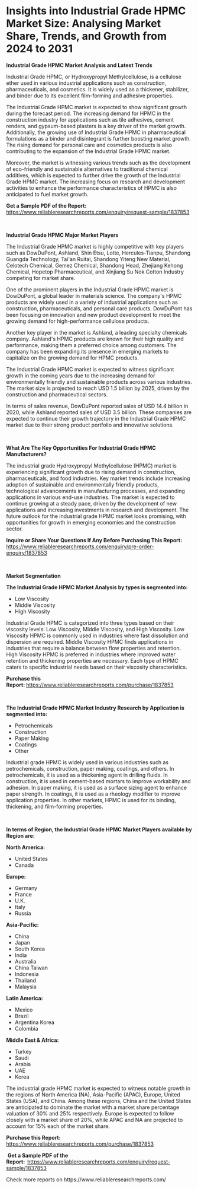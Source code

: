 <p><h1>Insights into Industrial Grade HPMC Market Size: Analysing Market Share, Trends, and Growth from 2024 to 2031</h1></p><p><strong>Industrial Grade HPMC Market Analysis and Latest Trends</strong></p>
<p><p>Industrial Grade HPMC, or Hydroxypropyl Methylcellulose, is a cellulose ether used in various industrial applications such as construction, pharmaceuticals, and cosmetics. It is widely used as a thickener, stabilizer, and binder due to its excellent film-forming and adhesive properties.</p><p>The Industrial Grade HPMC market is expected to show significant growth during the forecast period. The increasing demand for HPMC in the construction industry for applications such as tile adhesives, cement renders, and gypsum-based plasters is a key driver of the market growth. Additionally, the growing use of Industrial Grade HPMC in pharmaceutical formulations as a binder and disintegrant is further boosting market growth. The rising demand for personal care and cosmetics products is also contributing to the expansion of the Industrial Grade HPMC market.</p><p>Moreover, the market is witnessing various trends such as the development of eco-friendly and sustainable alternatives to traditional chemical additives, which is expected to further drive the growth of the Industrial Grade HPMC market. The increasing focus on research and development activities to enhance the performance characteristics of HPMC is also anticipated to fuel market growth.</p></p>
<p><strong>Get a Sample PDF of the Report:&nbsp;</strong> <a href="https://www.reliableresearchreports.com/enquiry/request-sample/1837853">https://www.reliableresearchreports.com/enquiry/request-sample/1837853</a></p>
<p>&nbsp;</p>
<p><strong>Industrial Grade HPMC Major Market Players</strong></p>
<p><p>The Industrial Grade HPMC market is highly competitive with key players such as DowDuPont, Ashland, Shin Etsu, Lotte, Hercules-Tianpu, Shandong Guangda Technology, Tai'an Ruitai, Shandong Yiteng New Material, Celotech Chemical, Gemez Chemical, Shandong Head, Zhejiang Kehong Chemical, Hopetop Pharmaceutical, and Xinjiang Su Nok Cotton Industry competing for market share.</p><p>One of the prominent players in the Industrial Grade HPMC market is DowDuPont, a global leader in materials science. The company's HPMC products are widely used in a variety of industrial applications such as construction, pharmaceuticals, and personal care products. DowDuPont has been focusing on innovation and new product development to meet the growing demand for high-performance cellulose products.</p><p>Another key player in the market is Ashland, a leading specialty chemicals company. Ashland's HPMC products are known for their high quality and performance, making them a preferred choice among customers. The company has been expanding its presence in emerging markets to capitalize on the growing demand for HPMC products.</p><p>The Industrial Grade HPMC market is expected to witness significant growth in the coming years due to the increasing demand for environmentally friendly and sustainable products across various industries. The market size is projected to reach USD 1.5 billion by 2025, driven by the construction and pharmaceutical sectors.</p><p>In terms of sales revenue, DowDuPont reported sales of USD 14.4 billion in 2020, while Ashland reported sales of USD 3.5 billion. These companies are expected to continue their growth trajectory in the Industrial Grade HPMC market due to their strong product portfolio and innovative solutions.</p></p>
<p>&nbsp;</p>
<p><strong>What Are The Key Opportunities For Industrial Grade HPMC Manufacturers?</strong></p>
<p><p>The industrial grade Hydroxypropyl Methylcellulose (HPMC) market is experiencing significant growth due to rising demand in construction, pharmaceuticals, and food industries. Key market trends include increasing adoption of sustainable and environmentally friendly products, technological advancements in manufacturing processes, and expanding applications in various end-use industries. The market is expected to continue growing at a steady pace, driven by the development of new applications and increasing investments in research and development. The future outlook for the industrial grade HPMC market looks promising, with opportunities for growth in emerging economies and the construction sector.</p></p>
<p><strong>Inquire or Share Your Questions If Any Before Purchasing This Report:</strong> <a href="https://www.reliableresearchreports.com/enquiry/pre-order-enquiry/1837853">https://www.reliableresearchreports.com/enquiry/pre-order-enquiry/1837853</a></p>
<p>&nbsp;</p>
<p><strong>Market Segmentation</strong></p>
<p><strong>The Industrial Grade HPMC Market Analysis by types is segmented into:</strong></p>
<p><ul><li>Low Viscosity</li><li>Middle Viscosity</li><li>High Viscosity</li></ul></p>
<p><p>Industrial Grade HPMC is categorized into three types based on their viscosity levels: Low Viscosity, Middle Viscosity, and High Viscosity. Low Viscosity HPMC is commonly used in industries where fast dissolution and dispersion are required. Middle Viscosity HPMC finds applications in industries that require a balance between flow properties and retention. High Viscosity HPMC is preferred in industries where improved water retention and thickening properties are necessary. Each type of HPMC caters to specific industrial needs based on their viscosity characteristics.</p></p>
<p><strong>Purchase this Report:&nbsp;</strong><a href="https://www.reliableresearchreports.com/purchase/1837853">https://www.reliableresearchreports.com/purchase/1837853</a></p>
<p>&nbsp;</p>
<p><strong>The Industrial Grade HPMC Market Industry Research by Application is segmented into:</strong></p>
<p><ul><li>Petrochemicals</li><li>Construction</li><li>Paper Making</li><li>Coatings</li><li>Other</li></ul></p>
<p><p>Industrial grade HPMC is widely used in various industries such as petrochemicals, construction, paper making, coatings, and others. In petrochemicals, it is used as a thickening agent in drilling fluids. In construction, it is used in cement-based mortars to improve workability and adhesion. In paper making, it is used as a surface sizing agent to enhance paper strength. In coatings, it is used as a rheology modifier to improve application properties. In other markets, HPMC is used for its binding, thickening, and film-forming properties.</p></p>
<p>&nbsp;</p>
<p><strong>In terms of Region, the Industrial Grade HPMC Market Players available by Region are:</strong></p>
<p>
    <p> <strong> North America: </strong>
        <ul>
            <li>United States</li>
            <li>Canada</li>
        </ul>
        </p> 
    <p> <strong> Europe: </strong>
        <ul>
            <li>Germany</li>
            <li>France</li>
            <li>U.K.</li>
            <li>Italy</li>
            <li>Russia</li>
        </ul>
        </p> 
    <p> <strong> Asia-Pacific: </strong>
        <ul>
            <li>China</li>
            <li>Japan</li>
            <li>South Korea</li>
            <li>India</li>
            <li>Australia</li>
            <li>China Taiwan</li>
            <li>Indonesia</li>
            <li>Thailand</li>
            <li>Malaysia</li>
        </ul>
        </p> 
    <p> <strong> Latin America: </strong>
        <ul>
            <li>Mexico</li>
            <li>Brazil</li>
            <li>Argentina Korea</li>
            <li>Colombia</li>
        </ul>
        </p> 
    <p> <strong> Middle East & Africa: </strong>
        <ul>
            <li>Turkey</li>
            <li>Saudi</li>
            <li>Arabia</li>
            <li>UAE</li>
            <li>Korea</li>
        </ul>
    </p>
    </p>
<p><p>The industrial grade HPMC market is expected to witness notable growth in the regions of North America (NA), Asia-Pacific (APAC), Europe, United States (USA), and China. Among these regions, China and the United States are anticipated to dominate the market with a market share percentage valuation of 30% and 25% respectively. Europe is expected to follow closely with a market share of 20%, while APAC and NA are projected to account for 15% each of the market share.</p></p>
<p><strong>Purchase this Report: </strong><a href="https://www.reliableresearchreports.com/purchase/1837853">https://www.reliableresearchreports.com/purchase/1837853</a></p>
<p>&nbsp;<strong>Get a Sample PDF of the Report:&nbsp;&nbsp;</strong><a href="https://www.reliableresearchreports.com/enquiry/request-sample/1837853">https://www.reliableresearchreports.com/enquiry/request-sample/1837853</a></p>
<p><strong></strong></p>
<p>Check more reports on https://www.reliableresearchreports.com/</p>